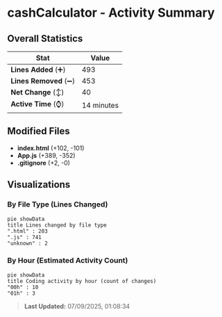 # cashCalculator - Activity Summary 

## Overall Statistics

| Stat                   | Value                                                             |
| ---------------------- | ----------------------------------------------------------------- |
| **Lines Added** (➕)   | 493                                          |
| **Lines Removed** (➖) | 453                                        |
| **Net Change** (↕)    | 40                |
| **Active Time** (⌚)   | 14 minutes |


## Modified Files
- **index.html** (+102, -101)
- **App.js** (+389, -352)
- **.gitignore** (+2, -0)

## Visualizations

### By File Type (Lines Changed)

```mermaid
pie showData
title Lines changed by file type
".html" : 203
".js" : 741
"unknown" : 2
```

### By Hour (Estimated Activity Count)

```mermaid
pie showData
title Coding activity by hour (count of changes)
"00h" : 10
"01h" : 3
```


> **Last Updated:** 07/09/2025, 01:08:34